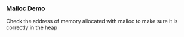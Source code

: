 ### Malloc Demo

Check the address of memory allocated with malloc to make sure it is correctly in the heap
